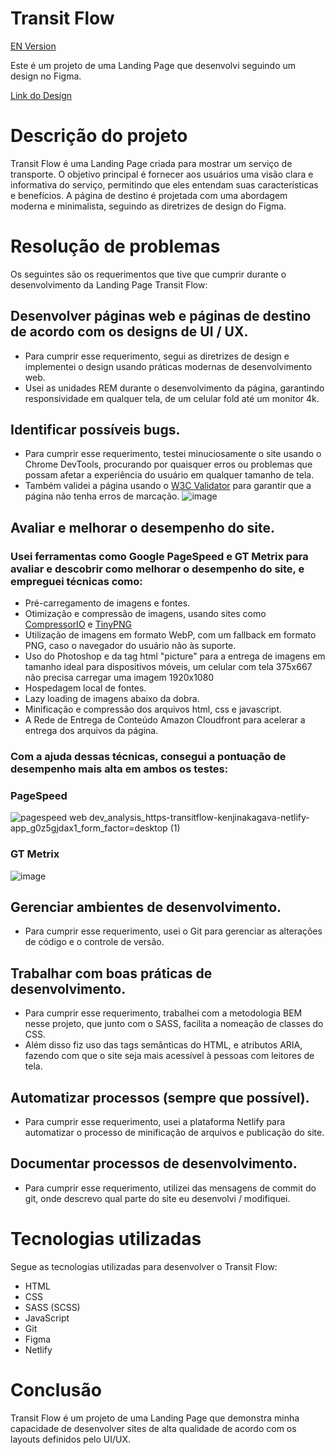 # Transit Flow

[EN Version](https://github.com/kenjinakagava/Transit-Flow/blob/master/EN_README.MD)

Este é um projeto de uma Landing Page que desenvolvi seguindo um design no Figma.

[Link do Design](https://www.figma.com/file/52QdFVCyPScxsZJA9ASVwj/TransitFlow-by-VictorFlow?node-id=0%3A1&t=7eS7sxLfGd9s60pS-1)

# Descrição do projeto

Transit Flow é uma Landing Page criada para mostrar um serviço de transporte.
O objetivo principal é fornecer aos usuários uma visão clara e informativa do serviço, permitindo que eles entendam suas características e benefícios.
A página de destino é projetada com uma abordagem moderna e minimalista, seguindo as diretrizes de design do Figma.

# Resolução de problemas

Os seguintes são os requerimentos que tive que cumprir durante o desenvolvimento da Landing Page Transit Flow:

## Desenvolver páginas web e páginas de destino de acordo com os designs de UI / UX.

- Para cumprir esse requerimento, segui as diretrizes de design e implementei o design usando práticas modernas de desenvolvimento web.
- Usei as unidades REM durante o desenvolvimento da página, garantindo responsividade em qualquer tela, de um celular fold até um monitor 4k.

## Identificar possíveis bugs.

- Para cumprir esse requerimento, testei minuciosamente o site usando o Chrome DevTools, procurando por quaisquer erros ou problemas que possam afetar a experiência do usuário em qualquer tamanho de tela.
- Também validei a página usando o [W3C Validator](https://validator.w3.org/) para garantir que a página não tenha erros de marcação.
  ![image](https://user-images.githubusercontent.com/98567681/230235409-44a6f6b7-5097-4a85-a28f-2d100a50f5f4.png)

## Avaliar e melhorar o desempenho do site.

### Usei ferramentas como Google PageSpeed e GT Metrix para avaliar e descobrir como melhorar o desempenho do site, e empreguei técnicas como:

- Pré-carregamento de imagens e fontes.
- Otimização e compressão de imagens, usando sites como [CompressorIO](https://compressor.io/) e [TinyPNG](https://tinypng.com/)
- Utilização de imagens em formato WebP, com um fallback em formato PNG, caso o navegador do usuário não às suporte.
- Uso do Photoshop e da tag html "picture" para a entrega de imagens em tamanho ideal para dispositivos móveis, um celular com tela 375x667 não precisa carregar uma imagem 1920x1080
- Hospedagem local de fontes.
- Lazy loading de imagens abaixo da dobra.
- Minificação e compressão dos arquivos html, css e javascript.
- A Rede de Entrega de Conteúdo Amazon Cloudfront para acelerar a entrega dos arquivos da página.

### Com a ajuda dessas técnicas, consegui a pontuação de desempenho mais alta em ambos os testes:

### PageSpeed

![pagespeed web dev_analysis_https-transitflow-kenjinakagava-netlify-app_g0z5gjdax1_form_factor=desktop (1)](https://user-images.githubusercontent.com/98567681/230235776-5e3ee5a4-0ecf-439e-86ae-4af8560a4886.png)

### GT Metrix

![image](https://user-images.githubusercontent.com/98567681/230235981-0e9b3363-2900-4938-a2c3-8a299ee467ef.png)

## Gerenciar ambientes de desenvolvimento.

- Para cumprir esse requerimento, usei o Git para gerenciar as alterações de código e o controle de versão.

## Trabalhar com boas práticas de desenvolvimento.

- Para cumprir esse requerimento, trabalhei com a metodologia BEM nesse projeto, que junto com o SASS, facilita a nomeação de classes do CSS.
- Além disso fiz uso das tags semânticas do HTML, e atributos ARIA, fazendo com que o site seja mais acessível à pessoas com leitores de tela.

## Automatizar processos (sempre que possível).

- Para cumprir esse requerimento, usei a plataforma Netlify para automatizar o processo de minificação de arquivos e publicação do site.

## Documentar processos de desenvolvimento.

- Para cumprir esse requerimento, utilizei das mensagens de commit do git, onde descrevo qual parte do site eu desenvolvi / modifiquei.

# Tecnologias utilizadas

Segue as tecnologias utilizadas para desenvolver o Transit Flow:

- HTML
- CSS
- SASS (SCSS)
- JavaScript
- Git
- Figma
- Netlify

# Conclusão

Transit Flow é um projeto de uma Landing Page que demonstra minha capacidade de desenvolver sites de alta qualidade de acordo com os layouts definidos pelo UI/UX.

